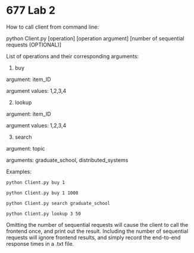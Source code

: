 # 677 Lab 2

How to call client from command line:

  python Client.py [operation] [operation argument] [number of sequential requests (OPTIONAL)]

List of operations and their corresponding arguments:

  1. buy
  
  argument: item_ID
    
  argument values: 1,2,3,4
    
  2. lookup
  
  argument: item_ID
    
  argument values: 1,2,3,4
    
  3. search
   
   argument: topic
    
   arguments: graduate_school, distributed_systems
    
Examples:

    python Client.py buy 1
  
    python Client.py buy 1 1000
  
    python Client.py search graduate_school
  
    python Client.py lookup 3 50
  
    
Omitting the number of sequential requests will cause the client to call the frontend once, and print out the result.
Including the number of sequential requests will ignore frontend results, and simply record the end-to-end response times in a .txt file.
